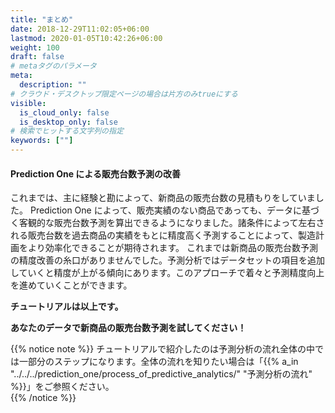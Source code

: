 ```yaml
---
title: "まとめ"
date: 2018-12-29T11:02:05+06:00
lastmod: 2020-01-05T10:42:26+06:00
weight: 100
draft: false
# metaタグのパラメータ
meta:
  description: ""
# クラウド・デスクトップ限定ページの場合は片方のみtrueにする
visible:
  is_cloud_only: false
  is_desktop_only: false
# 検索でヒットする文字列の指定
keywords: [""]
---
```


#### Prediction One による販売台数予測の改善

これまでは、主に経験と勘によって、新商品の販売台数の見積もりをしていました。 Prediction One によって、販売実績のない商品であっても、データに基づく客観的な販売台数予測を算出できるようになりました。諸条件によって左右される販売台数を過去商品の実績をもとに精度高く予測することによって、製造計画をより効率化できることが期待されます。 これまでは新商品の販売台数予測の精度改善の糸口がありませんでした。予測分析ではデータセットの項目を追加していくと精度が上がる傾向にあります。このアプローチで着々と予測精度向上を進めていくことができます。

**チュートリアルは以上です。**

**あなたのデータで新商品の販売台数予測を試してください！**

{{% notice note %}}
チュートリアルで紹介したのは予測分析の流れ全体の中では一部分のステップになります。全体の流れを知りたい場合は「{{% a_in "../../../prediction_one/process_of_predictive_analytics/" "予測分析の流れ" %}}」をご参照ください。<br/>
{{% /notice %}}
